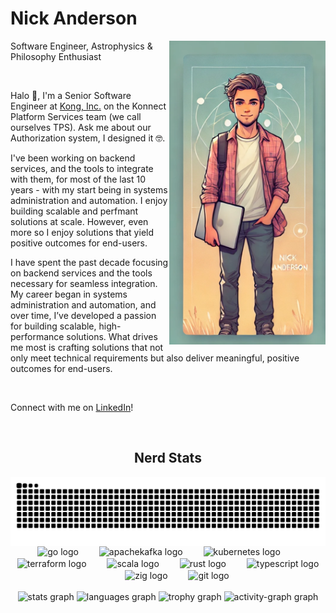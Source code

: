 <h1>Nick Anderson</h1>

<img align="right" width="250px" src="./me.png"  />

<p align="left">Software Engineer, Astrophysics & Philosophy Enthusiast</p>
<br />
<p align="left">Halo 👋, I'm a Senior Software Engineer at <a href="https://konghq.com/">Kong, Inc.</a> on the Konnect Platform Services team (we call ourselves TPS). Ask me about our Authorization system, I designed it 🤓.</p>
<p align="left">I've been working on backend services, and the tools to integrate with them, for most of the last 10 years - with my start being in systems administration and automation. I enjoy building scalable and perfmant solutions at scale. However, even more so I enjoy solutions that yield positive outcomes for end-users.</p>
<p align="left">I have spent the past decade focusing on backend services and the tools necessary for seamless integration. My career began in systems administration and automation, and over time, I’ve developed a passion for building scalable, high-performance solutions. What drives me most is crafting solutions that not only meet technical requirements but also deliver meaningful, positive outcomes for end-users.</p>
<br />
<p align="left">Connect with me on <a href="https://www.linkedin.com/in/iamnande/">LinkedIn</a>!</p>
<br clear="both">

<div align="center">
  <h2>Nerd Stats</h2>
  
  <img align="center" src="https://raw.githubusercontent.com/iamnande/iamnande/refs/heads/output/snake.svg" alt="snake animation" />
  <br clear="both">

  <img style="vertical-align:middle" src="https://cdn.jsdelivr.net/gh/devicons/devicon/icons/go/go-original.svg" height="40" alt="go logo"  />
  <img width="25" />
  <img style="vertical-align:middle" src="https://cdn.jsdelivr.net/gh/devicons/devicon/icons/apachekafka/apachekafka-original.svg" height="40" alt="apachekafka logo"  />
  <img width="25" />
  <img style="vertical-align:middle" src="https://cdn.jsdelivr.net/gh/devicons/devicon/icons/kubernetes/kubernetes-plain.svg" height="40" alt="kubernetes logo"  />
  <img width="25" />
  <img style="vertical-align:middle" src="https://cdn.jsdelivr.net/gh/devicons/devicon/icons/terraform/terraform-original.svg" height="40" alt="terraform logo"  />
  <img width="25" />
  <img style="vertical-align:middle" src="https://cdn.jsdelivr.net/gh/devicons/devicon/icons/scala/scala-original.svg" height="40" alt="scala logo"  />
  <img width="25" />
  <img style="vertical-align:middle" src="https://cdn.jsdelivr.net/gh/devicons/devicon/icons/rust/rust-original.svg" height="40" alt="rust logo"  />
  <img width="25" />
  <img style="vertical-align:middle" src="https://cdn.jsdelivr.net/gh/devicons/devicon/icons/typescript/typescript-original.svg" height="40" alt="typescript logo"  />
  <img width="25" />
  <img style="vertical-align:middle" src="https://cdn.jsdelivr.net/gh/devicons/devicon/icons/zig/zig-original.svg" height="40" alt="zig logo"  />
  <img width="25" />
  <img style="vertical-align:middle" src="https://cdn.jsdelivr.net/gh/devicons/devicon/icons/git/git-original.svg" height="40" alt="git logo"  />
</div>

<br clear="both">

<div align="center">
  <img src="https://github-readme-stats.vercel.app/api?username=iamnande&hide_title=true&hide_rank=true&show_icons=true&include_all_commits=true&count_private=true&disable_animations=false&theme=dracula&locale=en&hide_border=false&order=1" height="150" alt="stats graph"  />
  <img src="https://github-readme-stats.vercel.app/api/top-langs?username=iamnande&locale=en&hide_title=true&layout=compact&card_width=320&langs_count=5&theme=dracula&hide_border=false&order=2" height="150" alt="languages graph"  />
  <img src="https://github-profile-trophy.vercel.app?username=iamnande&theme=dracula&column=6&row=1&margin-w=8&margin-h=8&no-bg=false&no-frame=false&order=4" height="150" alt="trophy graph"  />
  <img src="https://github-readme-activity-graph.vercel.app/graph?username=iamnande&radius=16&theme=react&area=true&order=5" height="300" alt="activity-graph graph"  />
</div>
